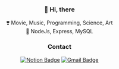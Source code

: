<div align=center>

### 👋 Hi, there

</div>

<div align=center>
❣️ Movie, Music, Programming, Science, Art
</div>

<div align=center>
🌱 NodeJs, Express, MySQL
</div>

<div align=center>

### Contact

[![Notion Badge](https://img.shields.io/badge/Notion-000000?style=flat-square&logo=Notion&logoColor=white&link=https://s0o0bn.notion.site/s0o0bn-4eebe964b79b4296b3126a0689886a7f)](https://s0o0bn.notion.site/s0o0bn-4eebe964b79b4296b3126a0689886a7f)
[![Gmail Badge](https://img.shields.io/badge/Gmail-d14836?style=flat-square&logo=Gmail&logoColor=white&link=mailto:0921soobin@gmail.com)](mailto:0921soobin@gmail.com)

</div>
